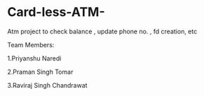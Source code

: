 # Card-less-ATM-
Atm project to check balance , update phone no. , fd creation, etc

Team Members:

1.Priyanshu Naredi

2.Praman Singh Tomar

3.Raviraj Singh Chandrawat
